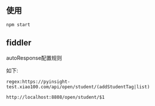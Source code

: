## 使用

```
npm start
```

## fiddler

autoResponse配置规则

如下:
```
regex:https://pyinsight-test.xiao100.com/api/open/student/(addStudentTag|list)

http://localhost:8808/open/student/$1
```

